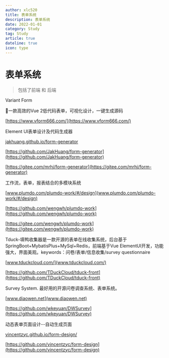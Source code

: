 ```yaml
---
author: xlc520
title: 表单系统
description: 表单系统
date: 2022-01-01
category: Study
tag: Study
article: true
dateline: true
icon: type
---
```

# 表单系统

> 包括了前端 和 后端

Variant Form

🚀一款高效的Vue 2低代码表单，可视化设计，一键生成源码

[https://www.vform666.com/](https://www.vform666.com/)



Element UI表单设计及代码生成器

[jakhuang.github.io/form-generator](jakhuang.github.io/form-generator)

[https://github.com/JakHuang/form-generator](https://github.com/JakHuang/form-generator)

[https://gitee.com/mrhj/form-generator](https://gitee.com/mrhj/form-generator)



工作流，表单，报表结合的多模块系统

[www.plumdo.com/plumdo-work/#/design](www.plumdo.com/plumdo-work/#/design)

[https://github.com/wengwh/plumdo-work](https://github.com/wengwh/plumdo-work)

[https://gitee.com/wengwh/plumdo-work](https://gitee.com/wengwh/plumdo-work)



Tduck-填鸭收集器是一款开源的表单在线收集系统，后台基于SpringBoot+MybatisPlus+MySql+Redis，前端基于Vue ElementUI开发，功能强大，界面美观。keywords：问卷/表单/信息收集/survey questionnaire

[www.tduckcloud.com/](www.tduckcloud.com/)

[https://github.com/TDuckCloud/tduck-front](https://github.com/TDuckCloud/tduck-front)



Survey System. 最好用的开源问卷调查系统、表单系统。

[www.diaowen.net](www.diaowen.net)

[https://github.com/wkeyuan/DWSurvey](https://github.com/wkeyuan/DWSurvey)



动态表单页面设计--自动生成页面

[vincentzyc.github.io/form-design/](vincentzyc.github.io/form-design/)

[https://github.com/vincentzyc/form-design](https://github.com/vincentzyc/form-design)